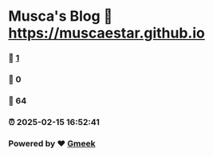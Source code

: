 # Musca's Blog :link: https://muscaestar.github.io 
### :page_facing_up: [1](https://muscaestar.github.io/tag.html) 
### :speech_balloon: 0 
### :hibiscus: 64 
### :alarm_clock: 2025-02-15 16:52:41 
### Powered by :heart: [Gmeek](https://github.com/Meekdai/Gmeek)

